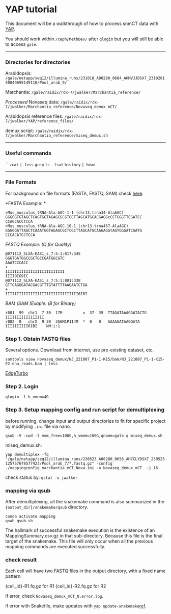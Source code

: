 # YAP tutorial
This document will be a walkthrough of how to process snmCT data with [YAP](https://hq-1.gitbook.io/mc/). 

You should work within `/ceph/MethDev/` after `qlogin` but you will still be able to access `gale`.

---

### Directories for directories

Arabidopsis: `/gale/netapp/seq12/illumina_runs/231018_A00280_0684_AHMVJJDSX7_231020150849695149110/Pool_arab_9/`

Marchantia: `/gale/raidix/rdx-7/jwalker/Marchantia_reference/`

*Processed* Novaseq data: `/gale/raidix/rdx-7/jwalker/Marchantia_reference/Novaseq_demux_mCT/`

Arabidopsis reference files: `/gale/raidix/rdx-7/jwalker/YAP/reference_files/`

demux script: `/gale/raidix/rdx-7/jwalker/Marchantia_reference/miseq_demux.sh`

---

### Useful commands
``
`zcat`
`| less`
`grep`
`ls -lsat`
`history`
`| head`

---

### File Formats

For background on file formats (FASTA, FASTQ, SAM) check [here](https://bioinformatics.stackexchange.com/questions/14/what-is-the-difference-between-fasta-fastq-and-sam-file-formats).

*FASTA Example: *
```
>Mus_musculus_tRNA-Ala-AGC-1-1 (chr13.trna34-AlaAGC)
GGGGGTGTAGCTCAGTGGTAGAGCGCGTGCTTAGCATGCACGAGGcCCTGGGTTCGATCC
CCAGCACCTCCA
>Mus_musculus_tRNA-Ala-AGC-10-1 (chr13.trna457-AlaAGC)
GGGGGATTAGCTCAAATGGTAGAGCGCTCGCTTAGCATGCAAGAGGtAGTGGGATCGATG
CCCACATCCTCCA
```
*FASTQ Example:  (Q for Quality)*
```
@071112_SLXA-EAS1_s_7:5:1:817:345
GGGTGATGGCCGCTGCCGATGGCGTC
AAATCCCACC
+
IIIIIIIIIIIIIIIIIIIIIIIIII
IIII9IG9IC
@071112_SLXA-EAS1_s_7:5:1:801:338
GTTCAGGGATACGACGTTTGTATTTTAAGAATCTGA
+
IIIIIIIIIIIIIIIIIIIIIIIIIIIIIIII6IBI
```

*BAM (SAM )Exaple: (B for Binary)*
```
r001  99  chr1  7 30  17M         =  37  39  TTAGATAAAGGATACTG   IIIIIIIIIIIIIIIII
r002  0   chrX  9 30  3S6M1P1I4M  *  0   0   AAAAGATAAGGATA      IIIIIIIIII6IBI    NM:i:1
```

### Step 1. Obtain FASTQ files

Several options. Download from internet, use pre-existing dataset, etc.

`samtools view novaseq_demux/NJ_221007_P1-1-K15/bam/NJ_221007_P1-1-K15-E2.dna_reads.bam | less`

[EdgeTurbo](https://ngdc.cncb.ac.cn/ettrans/files/edgeturbo%E5%AE%A2%E6%88%B7%E7%AB%AF%EF%BC%88linux%E7%89%88%EF%BC%89%E4%BD%BF%E7%94%A8%E6%8C%87%E5%8D%97.pdf)

### Step 2. Login
`qlogin -l h_vmem=4G`

### Step 3. Setup mapping config and run script for demultiplexing

before running, change input and output directories to fit for specific project by modifying `.ini` file via nano.


`qsub -V -cwd -l mem_free=100G,h_vmem=100G,qname=gale.q miseq_demux.sh`

miseq_demux.sh:

`yap demultiplex -fq "/gale/netapp/seq12/illumina_runs/230523_A00280_0656_AH7CLYDSX7_230525125757678577423/Pool_arab_7/*.fastq.gz" -config ./mappingconfig_marchantia_mCT_Nova.ini -o Novaseq_demux_mCT  -j 16`

check status by:
`qstat -u jwalker`

### mapping via qsub

After demultiplexing, all the snakemake command is also summarized in the `{output_dir}/snakemake/qsub` directory. 

```
conda activate mapping
qsub qsub.sh
```

The hallmark of successful snakemake execution is the existence of an MappingSummary.csv.gz in that sub-directory. Because this file is the final target of the snakemake. This file will only occur when all the previous mapping commands are executed successfully.

### check result

Each cell will have two FASTQ files in the output directory, with a fixed name pattern:

{cell_id}-R1.fq.gz for R1
{cell_id}-R2.fq.gz for R2

If error, check `Novaseq_demux_mCT_0.error.log`.

If error with Snakefile, make updates with `yap update-snakemake`[ref](https://snakemake.readthedocs.io/en/stable/).





